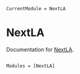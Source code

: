 ```@meta
CurrentModule = NextLA
```

# NextLA

Documentation for [NextLA](https://github.com/rabab53/NextLA.jl).

```@index
```

```@autodocs
Modules = [NextLA]
```
